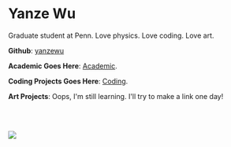 # Yanze Wu

Graduate student at Penn. Love physics. Love coding. Love art.

__Github__: [yanzewu](https://github.com/yanzewu)

__Academic Goes Here__: [Academic](research.htm).

__Coding Projects Goes Here__: [Coding](coding.htm).

__Art Projects__: Oops, I'm still learning. I'll try to make a link one day!

<br><br>

<img src="https://avatars.githubusercontent.com/u/20748230?s=460&u=c85d14dc8896efa5eea2a21c0a471e78d94412b1&v=4">